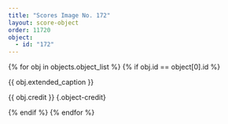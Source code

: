 ```yaml
---
title: "Scores Image No. 172"
layout: score-object
order: 11720
object:
  - id: "172"
---
```


{% for obj in objects.object_list %}
{% if obj.id == object[0].id %}

{{ obj.extended_caption }}

{{ obj.credit }} {.object-credit}

{% endif %}
{% endfor %}
